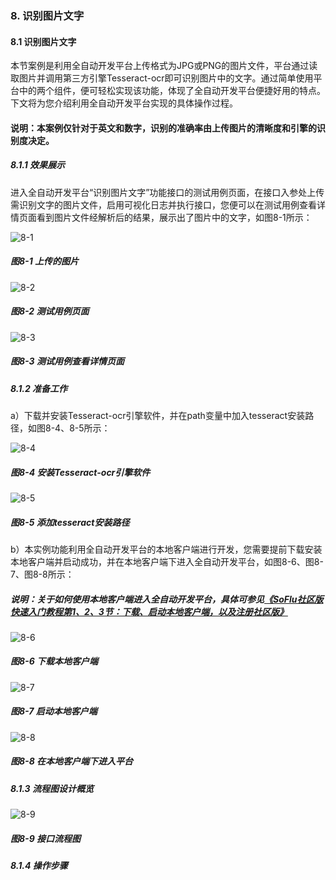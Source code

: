 ### 8. 识别图片文字

#### 8.1 识别图片文字

本节案例是利用全自动开发平台上传格式为JPG或PNG的图片文件，平台通过读取图片并调用第三方引擎Tesseract-ocr即可识别图片中的文字。通过简单使用平台中的两个组件，便可轻松实现该功能，体现了全自动开发平台便捷好用的特点。下文将为您介绍利用全自动开发平台实现的具体操作过程。

#### 说明：本案例仅针对于英文和数字，识别的准确率由上传图片的清晰度和引擎的识别度决定。

##### 8.1.1 效果展示

进入全自动开发平台“识别图片文字”功能接口的测试用例页面，在接口入参处上传需识别文字的图片文件，启用可视化日志并执行接口，您便可以在测试用例查看详情页面看到图片文件经解析后的结果，展示出了图片中的文字，如图8-1所示：

![8-1](https://www.feisuanyz.com/fsimage/alcj-image/picturerecognize/2_1.png)

##### 图8-1 上传的图片

![8-2](https://www.feisuanyz.com/fsimage/alcj-image/picturerecognize/5_12.png)

##### 图8-2 测试用例页面

![8-3](https://www.feisuanyz.com/fsimage/alcj-image/picturerecognize/2_2.png)

##### 图8-3 测试用例查看详情页面

##### 8.1.2 准备工作

a）下载并安装Tesseract-ocr引擎软件，并在path变量中加入tesseract安装路径，如图8-4、8-5所示：

![8-4](https://www.feisuanyz.com/fsimage/alcj-image/picturerecognize/3_1.png)

##### 图8-4 安装Tesseract-ocr引擎软件

![8-5](https://www.feisuanyz.com/fsimage/alcj-image/picturerecognize/3_2.png)

##### 图8-5 添加tesseract安装路径

b）本实例功能利用全自动开发平台的本地客户端进行开发，您需要提前下载安装本地客户端并启动成功，并在本地客户端下进入全自动开发平台，如图8-6、图8-7、图8-8所示：

##### 说明：关于如何使用本地客户端进入全自动开发平台，具体可参见[《SoFlu社区版快速入门教程第1、2、3节：下载、启动本地客户端，以及注册社区版》](https://gitee.com/feisuanyz/SoFlu-adp/blob/master/SoFlu%E7%A4%BE%E5%8C%BA%E7%89%88%E6%95%99%E7%A8%8B/SoFlu%E7%A4%BE%E5%8C%BA%E7%89%88%E5%BF%AB%E9%80%9F%E5%85%A5%E9%97%A8%E6%95%99%E7%A8%8B/SoFlu%E7%A4%BE%E5%8C%BA%E7%89%88%E5%BF%AB%E9%80%9F%E5%85%A5%E9%97%A8%E6%95%99%E7%A8%8B.md)

![8-6](https://www.feisuanyz.com/fsimage/alcj-image/picturerecognize/3_3.png)

##### 图8-6 下载本地客户端

![8-7](https://www.feisuanyz.com/fsimage/alcj-image/picturerecognize/3_4.png)

##### 图8-7 启动本地客户端

![8-8](https://www.feisuanyz.com/fsimage/alcj-image/picturerecognize/3_5.png)

##### 图8-8 在本地客户端下进入平台

##### 8.1.3 流程图设计概览

![8-9](https://www.feisuanyz.com/fsimage/alcj-image/picturerecognize/4_1.png)

##### 图8-9 接口流程图

##### 8.1.4 操作步骤
